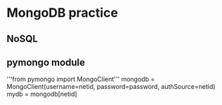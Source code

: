 # MongoDB practice
## NoSQL
## pymongo module
'''from pymongo import MongoClient'''
mongodb = MongoClient(username=netid, password=password, authSource=netid)
mydb = mongodb[netid]
